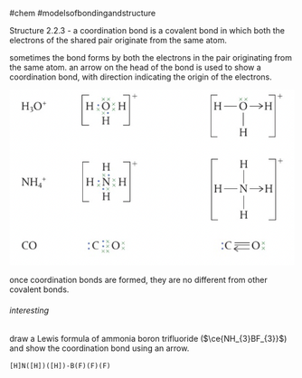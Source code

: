 #chem #modelsofbondingandstructure   
  
Structure 2.2.3 - a coordination bond is a covalent bond in which both the electrons of the shared pair originate from the same atom.  
  
sometimes the bond forms by both the electrons in the pair originating from the same atom. an arrow on the head of the bond is used to show a coordination bond, with direction indicating the origin of the electrons.  
  
![coordination bond examples.png](Media/1%20Structure/1.2/2%20covalent/coordination%20bond%20examples.png)  
  
once coordination bonds are formed, they are no different from other covalent bonds.  
  
###### interesting  
draw a Lewis formula of ammonia boron trifluoride ($\ce{NH_{3}BF_{3}}$) and show the coordination bond using an arrow.  
  
```smiles  
[H]N([H])([H])-B(F)(F)(F)  
```  
